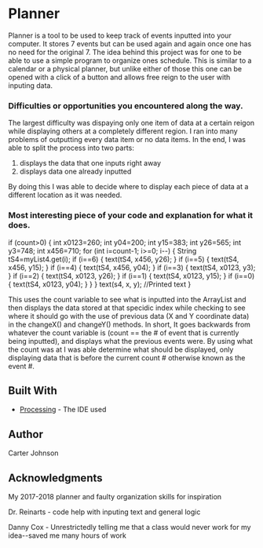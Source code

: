 # Planner

Planner is a tool to be used to keep track of events inputted into your computer. It stores 7 events but can be used again and again once one has no need for the original 7. The idea behind this project was for one to be able to use a simple program to organize ones schedule. This is similar to a calendar or a physical planner, but unlike either of those this one can be opened with a click of a button and allows free reign to the user with inputing data.

### Difficulties or opportunities you encountered along the way.

The largest difficulty was dispaying only one item of data at a certain reigon while displaying others at a completely different region. I ran into many problems of outputting every data item or no data items. In the end, I was able to split the process into two parts: 

1) displays the data that one inputs right away 
2) displays data one already inputted

By doing this I was able to decide where to display each piece of data at a different location as it was needed.

### Most interesting piece of your code and explanation for what it does.



  if (count>0) {
    int x0123=260;
    int y04=200;
    int y15=383;
    int y26=565;
    int y3=748;
    int x456=710;
    for (int i=count-1; i>=0; i--) {
      String tS4=myList4.get(i);
      if (i==6) {
        text(tS4, x456, y26);
      }
      if (i==5) {
        text(tS4, x456, y15);
      }
      if (i==4) {
        text(tS4, x456, y04);
      }
      if (i==3) {
        text(tS4, x0123, y3);
      }
      if (i==2) {
        text(tS4, x0123, y26);
      }
      if (i==1) {
        text(tS4, x0123, y15);
      }
      if (i==0) {
        text(tS4, x0123, y04);
      }
    }
  }
  text(s4, x, y); //Printed text
}



This uses the count variable to see what is inputted into the ArrayList and then displays the data stored at that specidic index while checking to see where it should go with the use of previous data (X and Y coordinate data) in the changeX() and changeY() methods. In short, It goes backwards from whatever the count variable is (count == the # of event that is currently being inputted), and displays what the previous events were. By using what the count was at I was able determine what should be displayed, only displaying data that is before the current count # otherwise known as the event #.

## Built With

* [Processing](https://processing.org/) - The IDE used

## Author

Carter Johnson

## Acknowledgments

My 2017-2018 planner and faulty organization skills for inspiration

Dr. Reinarts - code help with inputing text and general logic

Danny Cox - Unrestrictedly telling me that a class would never work for my idea--saved me many hours of work
